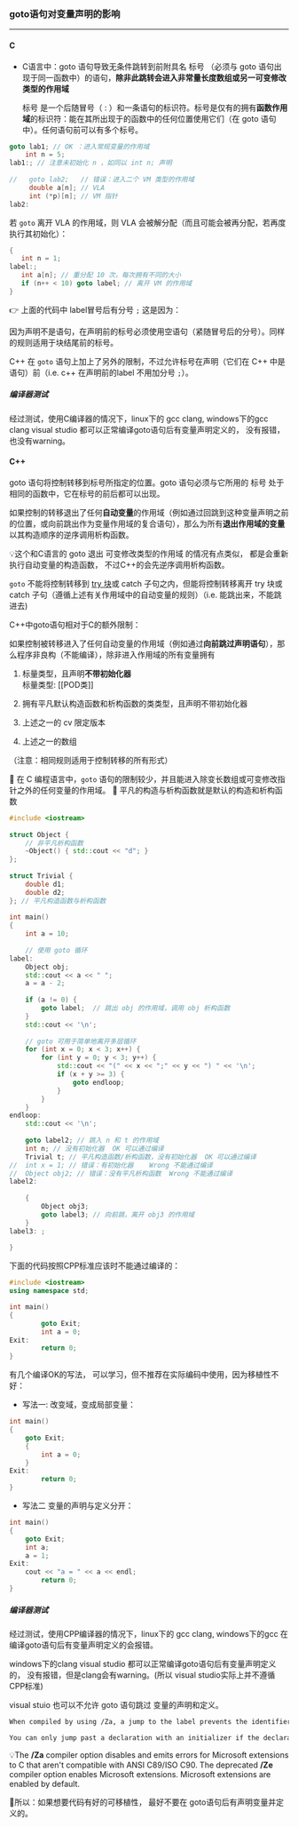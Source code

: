 ### goto语句对变量声明的影响
---
#### C
- C语言中：goto 语句导致无条件跳转到前附具名 标号 （必须与 goto 语句出现于同一函数中）的语句，**除非此跳转会进入非常量长度数组或另一可变修改类型的作用域**

  标号 是一个后随冒号（ : ）和一条语句的标识符。标号是仅有的拥有**函数作用域**的标识符：能在其所出现于的函数中的任何位置使用它们（在 goto 语句中）。任何语句前可以有多个标号。 

```c
goto lab1; // OK ：进入常规变量的作用域
    int n = 5;
lab1:; // 注意未初始化 n ，如同以 int n; 声明
 
//   goto lab2;   // 错误：进入二个 VM 类型的作用域
     double a[n]; // VLA
     int (*p)[n]; // VM 指针
lab2:
```

若 `goto` 离开 VLA 的作用域，则 VLA 会被解分配（而且可能会被再分配，若再度执行其初始化）：
```c
{
   int n = 1;
label:;
   int a[n]; // 重分配 10 次，每次拥有不同的大小
   if (n++ < 10) goto label; // 离开 VM 的作用域
}
```

👉 上面的代码中 label冒号后有分号 `;`
这是因为：

因为声明不是语句，在声明前的标号必须使用空语句（紧随冒号后的分号）。同样的规则适用于块结尾前的标号。

C++ 在 `goto` 语句上加上了另外的限制，不过允许标号在声明（它们在 C++ 中是语句）前（i.e. c++ 在声明前的label 不用加分号 `;`）。

##### 编译器测试
经过测试，使用C编译器的情况下，linux下的 gcc clang, windows下的gcc clang visual studio 都可以正常编译goto语句后有变量声明定义的， 没有报错，也没有warning。

#### C++
goto 语句将控制转移到标号所指定的位置。goto 语句必须与它所用的 标号 处于相同的函数中，它在标号的前后都可以出现。 

如果控制的转移退出了任何**自动变量**的作用域（例如通过回跳到这种变量声明之前的位置，或向前跳出作为变量作用域的复合语句），那么为所有**退出作用域的变量**以其构造顺序的逆序调用析构函数。 

💡这个和C语言的 goto 退出 可变修改类型的作用域 的情况有点类似， 都是会重新执行自动变量的构造函数， 不过C++的会先逆序调用析构函数。

`goto` 不能将控制转移到 [try 块](https://zh.cppreference.com/w/cpp/language/try_catch "cpp/language/try catch")或 catch 子句之内，但能将控制转移离开 try 块或 catch 子句（遵循上述有关作用域中的自动变量的规则）（i.e. 能跳出来，不能跳进去)

C++中goto语句相对于C的额外限制：

如果控制被转移进入了任何自动变量的作用域（例如通过**向前跳过声明语句**），那么程序非良构（不能编译），除非进入作用域的所有变量拥有

1) 标量类型，且声明**不带初始化器**  
标量类型: [[POD类]]
2) 拥有平凡默认构造函数和析构函数的类类型，且声明不带初始化器

3) 上述之一的 cv 限定版本

4) 上述之一的数组

（注意：相同规则适用于控制转移的所有形式）

📒 在 C 编程语言中，`goto` 语句的限制较少，并且能进入除变长数组或可变修改指针之外的任何变量的作用域。
📒 平凡的构造与析构函数就是默认的构造和析构函数
```cpp
#include <iostream>
 
struct Object {
    // 非平凡析构函数
    ~Object() { std::cout << "d"; }
};
 
struct Trivial {
    double d1;
    double d2;
}; // 平凡构造函数与析构函数
 
int main()
{
    int a = 10;
 
    // 使用 goto 循环
label:
    Object obj;
    std::cout << a << " ";
    a = a - 2;
 
    if (a != 0) {
        goto label;  // 跳出 obj 的作用域，调用 obj 析构函数
    }
    std::cout << '\n';
 
    // goto 可用于简单地离开多层循环
    for (int x = 0; x < 3; x++) {
        for (int y = 0; y < 3; y++) {
            std::cout << "(" << x << ";" << y << ") " << '\n';
            if (x + y >= 3) {
                goto endloop;
            }
        }
    }
endloop:
    std::cout << '\n';
 
    goto label2; // 跳入 n 和 t 的作用域
    int n; // 没有初始化器  OK 可以通过编译
    Trivial t; // 平凡构造函数/析构函数，没有初始化器  OK 可以通过编译
//  int x = 1; // 错误：有初始化器    Wrong 不能通过编译
//  Object obj2; // 错误：没有平凡析构函数  Wrong 不能通过编译
label2:
 
    {
        Object obj3;
        goto label3; // 向前跳，离开 obj3 的作用域
    }
label3: ;
 
}
```

下面的代码按照CPP标准应该时不能通过编译的：
```cpp
#include <iostream>
using namespace std;

int main()
{
        goto Exit;
        int a = 0;
Exit:
        return 0;
}
```

有几个编译OK的写法， 可以学习，但不推荐在实际编码中使用，因为移植性不好：
- 写法一:
改变域，变成局部变量：

```cpp
int main()
{
    goto Exit;
    {
        int a = 0;
    }
Exit:
        return 0;
}
```

- 写法二
变量的声明与定义分开：

```cpp
int main()
{
    goto Exit;
    int a;
    a = 1;
Exit:
    cout << "a = " << a << endl;
        return 0;
}
```



##### 编译器测试
经过测试，使用CPP编译器的情况下，linux下的 gcc clang, windows下的gcc 在编译goto语句后有变量声明定义的会报错。

windows下的clang visual studio 都可以正常编译goto语句后有变量声明定义的， 没有报错，但是clang会有warning。(所以 visual studio实际上并不遵循CPP标准)

visual stuio 也可以不允许 goto 语句跳过 变量的声明和定义。

```txt
When compiled by using /Za, a jump to the label prevents the identifier from being initialized.

You can only jump past a declaration with an initializer if the declaration is enclosed in a block that isn't entered, or if the variable has already been initialized.
```

💡The **/Za** compiler option disables and emits errors for Microsoft extensions to C that aren't compatible with ANSI C89/ISO C90. The deprecated **/Ze** compiler option enables Microsoft extensions. Microsoft extensions are enabled by default.


📒所以：如果想要代码有好的可移植性， 最好不要在 goto语句后有声明变量并定义的。


